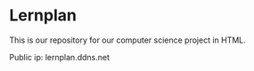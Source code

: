 # Lernplan
This is our repository for our computer science project in HTML.

Public ip: lernplan.ddns.net